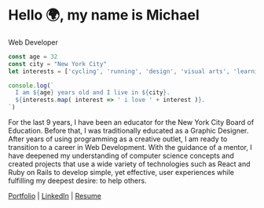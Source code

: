 # Hello 🌍, my name is Michael
Web Developer

```Javascript
const age = 32
const city = "New York City"
let interests = ['cycling', 'running', 'design', 'visual arts', 'learning', 'creating']

console.log(`
  I am ${age} years old and I live in ${city}.
  ${interests.map( interest => ' i love ' + interest )}.
`)
```

For the last 9 years, I have been an educator for the New York City Board of Education. Before that, I was traditionally educated as a Graphic Designer. After years of using programming as a creative outlet, I am ready to transition to a career in Web Development. With the guidance of a mentor, I have deepened my understanding of computer science concepts and created projects that use a wide variety of technologies such as React and Ruby on Rails to develop simple, yet effective, user experiences while fulfilling my deepest desire: to help others.

[Portfolio](https://intrvertmichael.github.io) | [LinkedIn](https://www.linkedin.com/in/michaelpaguay/) | [Resume](https://resume.creddle.io/resume/ge4tz5cva4l)


<datalist id="animals">
    <option value="Cat">
    <option value="Dog">
    <option value="Chicken">
    <option value="Cow">
    <option value="Pig">
  </datalist>

